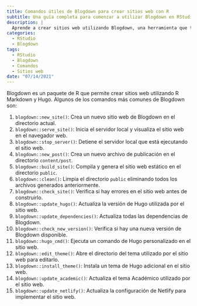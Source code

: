 ```yaml
---
title: Comandos útiles de Blogdown para crear sitios web con R
subtitle: Una guía completa para comenzar a utilizar Blogdown en RStudio
description: |
  Aprende a crear sitios web utilizando Blogdown, una herramienta que te permite construir páginas web estáticas con RStudio de manera fácil y rápida. Esta guía te enseñará los comandos más importantes para comenzar a crear tu propio sitio web en RStudio.
categories:
  - RStudio
  - Blogdown
tags:
  - RStudio
  - Blogdown
  - Comandos
  - Sitios web
date: "07/14/2021"
---
```





Blogdown es un paquete de R que permite crear sitios web utilizando R Markdown y Hugo. Algunos de los comandos más comunes de Blogdown son:

1. `blogdown::new_site()`: Crea un nuevo sitio web de Blogdown en el directorio actual.
2. `blogdown::serve_site()`: Inicia el servidor local y visualiza el sitio web en el navegador web.
3. `blogdown::stop_server()`: Detiene el servidor local que está ejecutando el sitio web.
4. `blogdown::new_post()`: Crea un nuevo archivo de publicación en el directorio `content/post`.
5. `blogdown::build_site()`: Compila y genera el sitio web estático en el directorio `public`.
6. `blogdown::clean()`: Limpia el directorio `public` eliminando todos los archivos generados anteriormente.
7. `blogdown::check_site()`: Verifica si hay errores en el sitio web antes de construirlo.
8. `blogdown::update_hugo()`: Actualiza la versión de Hugo utilizada por el sitio web.
9. `blogdown::update_dependencies()`: Actualiza todas las dependencias de Blogdown.
10. `blogdown::check_new_version()`: Verifica si hay una nueva versión de Blogdown disponible.
11. `blogdown::hugo_cmd()`: Ejecuta un comando de Hugo personalizado en el sitio web.
12. `blogdown::edit_theme()`: Abre el directorio del tema utilizado por el sitio web para editarlo.
13. `blogdown::install_theme()`: Instala un tema de Hugo adicional en el sitio web.
14. `blogdown::update_academic()`: Actualiza el tema Académico utilizado por el sitio web.
15. `blogdown::update_netlify()`: Actualiza la configuración de Netlify para implementar el sitio web.
